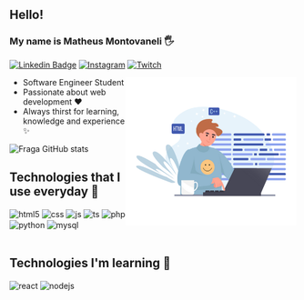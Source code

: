 

## Hello! 
### My name is Matheus Montovaneli 🖐️


[![Linkedin Badge](https://img.shields.io/badge/-LinkedIn-6633cc?style=flat-square&logo=Linkedin&logoColor=white&link=https://www.linkedin.com/in/matheus-montovaneli/)](https://www.linkedin.com/in/matheus-montovaneli/)
[![Instagram](https://img.shields.io/badge/Instagram-E4405F?style=flat-square&logo=instagram&logoColor=white)](https://instagram.com/matheusmontovaneli)
[![Twitch](https://img.shields.io/badge/Twitch-9146FF?style=flat-square&logo=twitch&logoColor=white)](https://twitch.tv/mrst11)

<img align="right" alt="Code Girl image" src="./young-boy-coding.png"  width="300px"/>

- Software Engineer Student
- Passionate about web development ❤
- Always thirst for learning, knowledge and experience ✨


![Fraga GitHub stats](https://github-readme-stats.vercel.app/api?username=mrstzz&show_icons=true&theme=dracula&count_private=true)

## Technologies that I use everyday  🚀

<div style="display: inline_block">
  <img align="center" alt="html5" src="https://img.shields.io/badge/HTML5-E34F26?style=for-the-badge&logo=html5&logoColor=white" />
  <img align="center" alt="css" src="https://img.shields.io/badge/CSS3-1572B6?style=for-the-badge&logo=css3&logoColor=white" />
  <img align="center" alt="js" src="https://img.shields.io/badge/JavaScript-F7DF1E?style=for-the-badge&logo=javascript&logoColor=black" />
  <img align="center" alt="ts" src="https://img.shields.io/badge/TypeScript-007ACC?style=for-the-badge&logo=typescript&logoColor=white" />
  <img align="center" alt="php"<img src="https://cdn.jsdelivr.net/gh/devicons/devicon@latest/icons/php/php-original.svg" />
  <img align="center" alt="python" src="https://img.shields.io/badge/Python-3776AB?style=for-the-badge&logo=python&logoColor=white" />
  <img align="center" alt="mysql" <img src="https://cdn.jsdelivr.net/gh/devicons/devicon@latest/icons/mysql/mysql-original.svg" />

  
</div><br/>



## Technologies I'm learning 📝

<div style="display: inline_block">
<img align="center" alt="react" src="https://img.shields.io/badge/React-20232A?style=for-the-badge&logo=react&logoColor=61DAFB" />
<img align="center" alt="nodejs" src="https://img.shields.io/badge/Node.js-43853D?style=for-the-badge&logo=node.js&logoColor=white" />

<br/>



